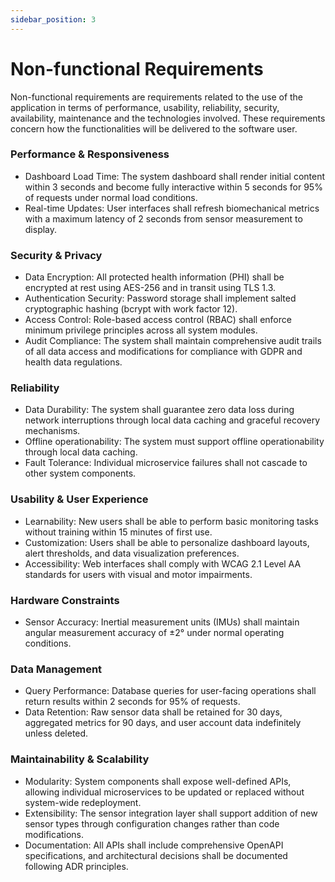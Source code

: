 ```yaml
---
sidebar_position: 3
---
```


# Non-functional Requirements

Non-functional requirements are requirements related to the use of the application in terms of performance, usability, reliability, security, availability, maintenance and the technologies involved. These requirements concern how the functionalities will be delivered to the software user.

### Performance & Responsiveness
- Dashboard Load Time: The system dashboard shall render initial content within 3 seconds and become fully interactive within 5 seconds for 95% of requests under normal load conditions.
- Real-time Updates: User interfaces shall refresh biomechanical metrics with a maximum latency of 2 seconds from sensor measurement to display.
  
### Security & Privacy
- Data Encryption: All protected health information (PHI) shall be encrypted at rest using AES-256 and in transit using TLS 1.3.
- Authentication Security: Password storage shall implement salted cryptographic hashing (bcrypt with work factor 12).
- Access Control: Role-based access control (RBAC) shall enforce minimum privilege principles across all system modules.
- Audit Compliance: The system shall maintain comprehensive audit trails of all data access and modifications for compliance with GDPR and health data regulations.

### Reliability
- Data Durability: The system shall guarantee zero data loss during network interruptions through local data caching and graceful recovery mechanisms.
- Offline operationability: The system must support offline operationability through local data caching.
- Fault Tolerance: Individual microservice failures shall not cascade to other system components.

### Usability & User Experience
- Learnability: New users shall be able to perform basic monitoring tasks without training within 15 minutes of first use.
- Customization: Users shall be able to personalize dashboard layouts, alert thresholds, and data visualization preferences.
- Accessibility: Web interfaces shall comply with WCAG 2.1 Level AA standards for users with visual and motor impairments.

### Hardware Constraints
- Sensor Accuracy: Inertial measurement units (IMUs) shall maintain angular measurement accuracy of ±2° under normal operating conditions.
  
### Data Management
- Query Performance: Database queries for user-facing operations shall return results within 2 seconds for 95% of requests.
- Data Retention: Raw sensor data shall be retained for 30 days, aggregated metrics for 90 days, and user account data indefinitely unless deleted.

### Maintainability & Scalability
- Modularity: System components shall expose well-defined APIs, allowing individual microservices to be updated or replaced without system-wide redeployment.
- Extensibility: The sensor integration layer shall support addition of new sensor types through configuration changes rather than code modifications.
- Documentation: All APIs shall include comprehensive OpenAPI specifications, and architectural decisions shall be documented following ADR principles.


<!-- r -->